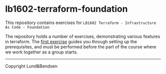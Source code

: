 # lb1602-terraform-foundation

This repository contains exercises
for ```LB1602 Terraform - Infrastructure As Code - Foundation```

The repository holds a number of exercises, demonstrating various features in
terraform. The [first exercise](exercises/1/README.md) guides you through
setting up the prerequisites, and must be performed before the part of the
course where we work together as a group starts.

---
Copyright Lund&Bendsen
